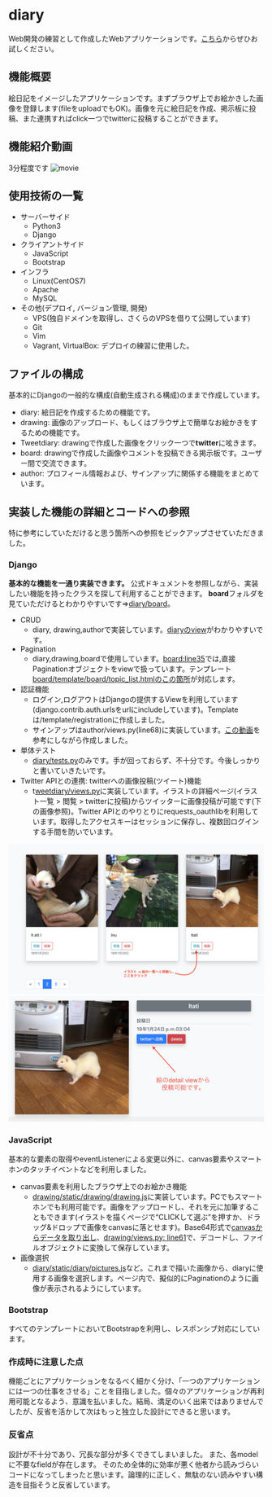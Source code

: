 # diary
Web開発の練習として作成したWebアプリケーションです。[こちら](https://qtatsu.com)からぜひお試しください。

## 機能概要
絵日記をイメージしたアプリケーションです。まずブラウザ上でお絵かきした画像を登録します(fileをuploadでもOK)。画像を元に絵日記を作成、掲示板に投稿、また連携すればclick一つでtwitterに投稿することができます。

## 機能紹介動画
3分程度です
![movie](https://github.com/Kyutatsu/diary/blob/pictures/diary.gif)

## 使用技術の一覧
- サーバーサイド
  - Python3
  - Django
- クライアントサイド
  - JavaScript
  - Bootstrap
- インフラ
  - Linux(CentOS7)
  - Apache
  - MySQL
- その他(デプロイ, バージョン管理, 開発)
  - VPS(独自ドメインを取得し、さくらのVPSを借りて公開しています)
  - Git
  - Vim
  - Vagrant, VirtualBox: デプロイの練習に使用した。

## ファイルの構成
基本的にDjangoの一般的な構成(自動生成される構成)のままで作成しています。

- diary: 絵日記を作成するための機能です。
- drawing: 画像のアップロード、もしくはブラウザ上で簡単なお絵かきをするための機能です。
- Tweetdiary: drawingで作成した画像をクリック一つで**twitter**に呟きます。
- board: drawingで作成した画像やコメントを投稿できる掲示板です。ユーザー間で交流できます。
- author: プロフィール情報および、サインアップに関係する機能をまとめています。

## 実装した機能の詳細とコードへの参照
特に参考にしていただけると思う箇所への参照をピックアップさせていただきました。

### Django
**基本的な機能を一通り実装できます。** 公式ドキュメントを参照しながら、実装したい機能を持ったクラスを探して利用することができます。
**board**フォルダを見ていただけるとわかりやすいです=>[diary/board](https://github.com/Kyutatsu/diary/tree/be96e7c9993b44946cded4c4811f5392d9326333/board)。
- CRUD
  - diary, drawing,authorで実装しています。[diaryのview](https://github.com/Kyutatsu/diary/blob/be96e7c9993b44946cded4c4811f5392d9326333/diary/views.py)がわかりやすいです。
- Pagination
  - diary,drawing,boardで使用しています。[board:line35](https://github.com/Kyutatsu/diary/blob/be96e7c9993b44946cded4c4811f5392d9326333/board/views.py#L35)では,直接Paginationオブジェクトをviewで扱っています。テンプレート[board/template/board/topic_list.htmlのこの箇所](https://github.com/Kyutatsu/diary/blob/be96e7c9993b44946cded4c4811f5392d9326333/board/templates/board/topic_list.html#L36)が対応します。
- 認証機能
  - ログイン,ログアウトはDjangoの提供するViewを利用しています(django.contrib.auth.urlsをurlにincludeしています)。Templateは/template/registrationに作成しました。
  - サインアップはauthor/views.py(line68)に実装しています。[この動画](https://www.youtube.com/watch?v=aCotgGyS2gc&list=PLf5QDVUBPTbyt4rCfIMQPh_IsCWoDW0jF&index=4&t=65s)を参考にしながら作成しました。
- 単体テスト
  - [diary/tests.py](https://github.com/Kyutatsu/diary/blob/be96e7c9993b44946cded4c4811f5392d9326333/diary/tests.py)のみです。手が回っておらず、不十分です。今後しっかりと書いていきたいです。
- Twitter APIとの連携: twitterへの画像投稿(ツイート)機能
  - t[weetdiary/views.py](https://github.com/Kyutatsu/diary/blob/be96e7c9993b44946cded4c4811f5392d9326333/tweetdiary/views.py)に実装しています。イラストの詳細ページ(イラスト一覧 > 閲覧 > twitterに投稿)からツイッターに画像投稿が可能です(下の画像参照)。Twitter APIとのやりとりにrequests_oauthlibを利用しています。取得したアクセスキーはセッションに保存し、複数回ログインする手間を防いでいます。

![fig2](https://github.com/Kyutatsu/diary/blob/pictures/fig2.png)
![fig3](https://github.com/Kyutatsu/diary/blob/pictures/fig3.png)


### JavaScript
基本的な要素の取得やeventListenerによる変更以外に、canvas要素やスマートホンのタッチイベントなどを利用しました。
- canvas要素を利用したブラウザ上でのお絵かき機能
  - [drawing/static/drawing/drawing.js](https://github.com/Kyutatsu/diary/blob/be96e7c9993b44946cded4c4811f5392d9326333/drawing/static/drawing/drawing.js)に実装しています。PCでもスマートホンでも利用可能です。画像をアップロードし、それを元に加筆することもできます(イラストを描くページで“CLICKして選ぶ”を押すか、ドラッグ&ドロップで画像をcanvasに落とせます)。Base64形式で[canvasからデータを取り出し](https://github.com/Kyutatsu/diary/blob/be96e7c9993b44946cded4c4811f5392d9326333/drawing/static/drawing/drawing.js#L85)、[drawing/views.py: line61](https://github.com/Kyutatsu/diary/blob/be96e7c9993b44946cded4c4811f5392d9326333/drawing/views.py#L61)で、デコードし、ファイルオブジェクトに変換して保存しています。
- 画像選択
  - [diary/static/diary/pictures.js](https://github.com/Kyutatsu/diary/blob/be96e7c9993b44946cded4c4811f5392d9326333/diary/static/diary/pictures.js)など。これまで描いた画像から、diaryに使用する画像を選択します。ページ内で、擬似的にPaginationのように画像が表示されるようにしています。

### Bootstrap
すべてのテンプレートにおいてBootstrapを利用し、レスポンシブ対応にしています。


### 作成時に注意した点
機能ごとにアプリケーションをなるべく細かく分け、「一つのアプリケーションには一つの仕事をさせる」ことを目指しました。個々のアプリケーションが再利用可能となるよう、意識を払いました。結局、満足のいく出来ではありませんでしたが、反省を活かして次はもっと独立した設計にできると思います。

### 反省点
設計が不十分であり、冗長な部分が多くできてしまいました。
また、各modelに不要なfieldが存在します。
そのため全体的に効率が悪く他者から読みづらいコードになってしまったと思います。論理的に正しく、無駄のない読みやすい構造を目指そうと反省しています。
